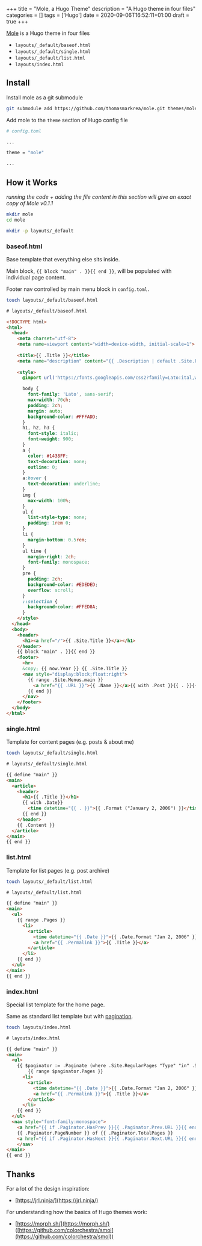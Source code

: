 +++
title = "Mole, a Hugo Theme"
description = "A Hugo theme in four files"
categories = []
tags = ['Hugo']
date = 2020-09-06T16:52:11+01:00
draft = true
+++

[Mole](https://github.com/thomasmarkrea/mole) is a Hugo theme in four files

- `layouts/_default/baseof.html`
- `layouts/_default/single.html`
- `layouts/_default/list.html`
- `layouts/index.html`

## Install

Install mole as a git submodule 

```bash
git submodule add https://github.com/thomasmarkrea/mole.git themes/mole
```

Add mole to the `theme` section of Hugo config file

```bash
# config.toml

...

theme = "mole"

...
```

## How it Works

*running the code + adding the file content in this section will give an exact copy of Mole v0.1.1*

```bash
mkdir mole
cd mole

mkdir -p layouts/_default
```

### baseof.html

Base template that everything else sits inside.

Main block, `{{ block "main" . }}{{ end }}`, will be populated with individual page content.

Footer nav controlled by main menu block in `config.toml.`

```bash
touch layouts/_default/baseof.html
```

```html
# layouts/_default/baseof.html

<!DOCTYPE html>
<html>
  <head>
    <meta charset="utf-8">
    <meta name=viewport content="width=device-width, initial-scale=1">
    
    <title>{{ .Title }}</title>
    <meta name="description" content="{{ .Description | default .Site.Params.description }}">
    
    <style>
      @import url('https://fonts.googleapis.com/css2?family=Lato:ital,wght@0,100;0,300;0,400;0,700;0,900;1,100;1,300;1,400;1,700;1,900&display=swap');

      body {
        font-family: 'Lato', sans-serif;
        max-width: 70ch;
        padding: 2ch;
        margin: auto;
        background-color: #FFFADD;
      }
      h1, h2, h3 {
        font-style: italic;
        font-weight: 900;
      }
      a {
        color: #1438FF;
        text-decoration: none;
        outline: 0;
      }
      a:hover {
        text-decoration: underline;
      }
      img {
        max-width: 100%;
      }
      ul {
        list-style-type: none;
        padding: 1rem 0;
      }
      li {
        margin-bottom: 0.5rem;
      }
      ul time {
        margin-right: 2ch;
        font-family: monospace;
      }
      pre {
        padding: 2ch;
        background-color: #EDEDED;
        overflow: scroll;
      }
      ::selection {
        background-color: #FFED8A;
      }
    </style>
  </head>
  <body>
    <header>
      <h1><a href="/">{{ .Site.Title }}</a></h1>
    </header>
    {{ block "main" . }}{{ end }}
    <footer>
      <hr>
      &copy; {{ now.Year }} {{ .Site.Title }}
      <nav style="display:block;float:right">
        {{ range .Site.Menus.main }}
          <a href="{{ .URL }}">{{ .Name }}</a>{{ with .Post }}{{ . }}{{ end }}
        {{ end }}
      </nav>
    </footer>
  </body>
</html>
```

### single.html

Template for content pages (e.g. posts & about me)

```bash
touch layouts/_default/single.html
```

```html
# layouts/_default/single.html

{{ define "main" }}
<main>
  <article>
    <header>
      <h1>{{ .Title }}</h1>
      {{ with .Date}}
        <time datetime="{{ . }}">{{ .Format ("January 2, 2006") }}</time>
      {{ end }}    
    </header>
    {{ .Content }}
  </article>
</main>
{{ end }}
```

### list.html

Template for list pages (e.g. post archive)

```bash
touch layouts/_default/list.html
```

```html
# layouts/_default/list.html

{{ define "main" }}
<main>
  <ul>
    {{ range .Pages }}
      <li>
        <article>
          <time datetime="{{ .Date }}">{{ .Date.Format "Jan 2, 2006" }}</time>
          <a href="{{ .Permalink }}">{{ .Title }}</a>
        </article>
      </li>
    {{ end }}
  </ul>
</main>
{{ end }}
```

### index.html

Special list template for the home page.

Same as standard list template but with [pagination](https://gohugo.io/templates/pagination/).

```bash
touch layouts/index.html
```

```html
# layouts/index.html

{{ define "main" }}
<main>
  <ul>
    {{ $paginator := .Paginate (where .Site.RegularPages "Type" "in" .Site.Params.mainSections) }}
		{{ range $paginator.Pages }}
      <li>
        <article>
          <time datetime="{{ .Date }}">{{ .Date.Format "Jan 2, 2006" }}</time>
          <a href="{{ .Permalink }}">{{ .Title }}</a>
        </article>
      </li>
    {{ end }}
  </ul>
  <nav style="font-family:monospace">
    <a href="{{ if .Paginator.HasPrev }}{{ .Paginator.Prev.URL }}{{ end }}"><</a>
    {{ .Paginator.PageNumber }} of {{ .Paginator.TotalPages }}
    <a href="{{ if .Paginator.HasNext }}{{ .Paginator.Next.URL }}{{ end }}">></a>
	</nav>
</main>
{{ end }}
```

## Thanks

For a lot of the design inspiration:

- [https://jrl.ninja/](https://jrl.ninja/)

For understanding how the basics of Hugo themes work:

- [https://morph.sh/](https://morph.sh/) ([https://github.com/colorchestra/smol](https://github.com/colorchestra/smol))